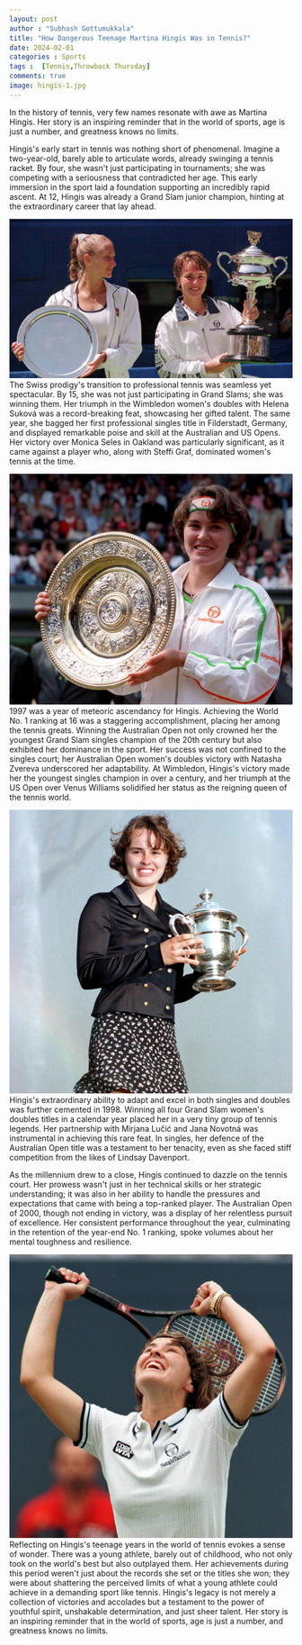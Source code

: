 ```yaml
---
layout: post
author : "Subhash Gottumukkala"
title: "How Dangerous Teenage Martina Hingis Was in Tennis?"
date: 2024-02-01
categories : Sports
tags :  [Tennis,Throwback Thursday]
comments: true
image: hingis-1.jpg
---
```


In the history of tennis, very few names resonate with awe as Martina Hingis. Her story is an inspiring reminder that in the world of sports, age is just a number, and greatness knows no limits.

Hingis's early start in tennis was nothing short of phenomenal. Imagine a two-year-old, barely able to articulate words, already swinging a tennis racket. By four, she wasn't just participating in tournaments; she was competing with a seriousness that contradicted her age. This early immersion in the sport laid a foundation supporting an incredibly rapid ascent. At 12, Hingis was already a Grand Slam junior champion, hinting at the extraordinary career that lay ahead.

![](<assets/img/hingis-aus-open.jpg>)
The Swiss prodigy's transition to professional tennis was seamless yet spectacular. By 15, she was not just participating in Grand Slams; she was winning them. Her triumph in the Wimbledon women's doubles with Helena Suková was a record-breaking feat, showcasing her gifted talent. The same year, she bagged her first professional singles title in Filderstadt, Germany, and displayed remarkable poise and skill at the Australian and US Opens. Her victory over Monica Seles in Oakland was particularly significant, as it came against a player who, along with Steffi Graf, dominated women's tennis at the time.

![](<assets/img/hingis-wimbledon.jpg>)
1997 was a year of meteoric ascendancy for Hingis. Achieving the World No. 1 ranking at 16 was a staggering accomplishment, placing her among the tennis greats. Winning the Australian Open not only crowned her the youngest Grand Slam singles champion of the 20th century but also exhibited her dominance in the sport. Her success was not confined to the singles court; her Australian Open women's doubles victory with Natasha Zvereva underscored her adaptability. At Wimbledon, Hingis's victory made her the youngest singles champion in over a century, and her triumph at the US Open over Venus Williams solidified her status as the reigning queen of the tennis world.

![](<assets/img/us-open.jpg>)
Hingis's extraordinary ability to adapt and excel in both singles and doubles was further cemented in 1998. Winning all four Grand Slam women's doubles titles in a calendar year placed her in a very tiny group of tennis legends. Her partnership with Mirjana Lučić and Jana Novotná was instrumental in achieving this rare feat. In singles, her defence of the Australian Open title was a testament to her tenacity, even as she faced stiff competition from the likes of Lindsay Davenport.

As the millennium drew to a close, Hingis continued to dazzle on the tennis court. Her prowess wasn't just in her technical skills or her strategic understanding; it was also in her ability to handle the pressures and expectations that came with being a top-ranked player. The Australian Open of 2000, though not ending in victory, was a display of her relentless pursuit of excellence. Her consistent performance throughout the year, culminating in the retention of the year-end No. 1 ranking, spoke volumes about her mental toughness and resilience.

![](<assets/img/hingis.jpg>)
Reflecting on Hingis's teenage years in the world of tennis evokes a sense of wonder. There was a young athlete, barely out of childhood, who not only took on the world's best but also outplayed them. Her achievements during this period weren't just about the records she set or the titles she won; they were about shattering the perceived limits of what a young athlete could achieve in a demanding sport like tennis. Hingis's legacy is not merely a collection of victories and accolades but a testament to the power of youthful spirit, unshakable determination, and just sheer talent. Her story is an inspiring reminder that in the world of sports, age is just a number, and greatness knows no limits.